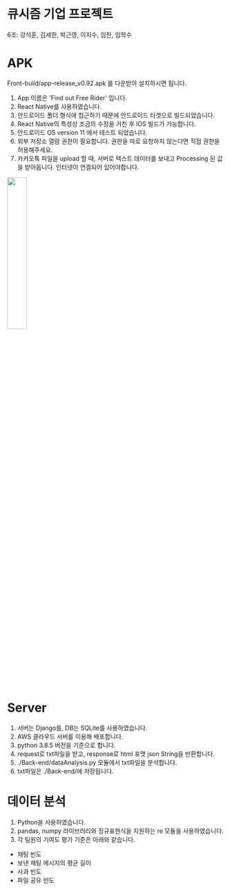 # 큐시즘 기업 프로젝트
6조: 강석훈, 김세한, 박근영, 이지수, 임찬, 임학수

# APK
Front-build/app-release_v0.92.apk 를 다운받아 설치하시면 됩니다.
1. App 이름은 'Find out Free Rider' 입니다.
2. React Native를 사용하였습니다.
3. 안드로이드 폴더 형식에 접근하기 때문에 안드로이드 타겟으로 빌드되었습니다.
4. React Native의 특성상 조금의 수정을 거친 후 IOS 빌드가 가능합니다.
5. 안드로이드 OS version 11 에서 테스트 되었습니다.
6. 외부 저장소 열람 권한이 필요합니다. 권한을 따로 요청하지 않는다면 직접 권한을 허용해주세요.
7. 카카오톡 파일을 upload 할 때, 서버로 텍스트 데이터를 보내고 Processing 된 값을 받아옵니다. 인터넷이 연결되어 있어야합니다.

<img src="https://user-images.githubusercontent.com/63851250/113415483-442f7500-93fa-11eb-9278-6af6dbcf6d57.gif" width="30%"><br/>

# Server
1. 서버는 Django를, DB는 SQLite를 사용하였습니다.
2. AWS 클라우드 서버를 이용해 배포합니다.
3. python 3.8.5 버전을 기준으로 합니다.
4. request로 txt파일을 받고, response로 html 포맷 json String을 반환합니다.
5. ./Back-end/dataAnalysis.py 모듈에서 txt파일을 분석합니다.
6. txt파일은 ./Back-end/에 저장됩니다.

# 데이터 분석
1. Python을 사용하였습니다.
2. pandas, numpy 라이브러리와 정규표현식을 지원하는 re 모듈을 사용하였습니다.
3. 각 팀원의 기여도 평가 기준은 아래와 같습니다.
- 채팅 빈도
- 보낸 채팅 메시지의 평균 길이
- 사과 빈도
- 파일 공유 빈도
